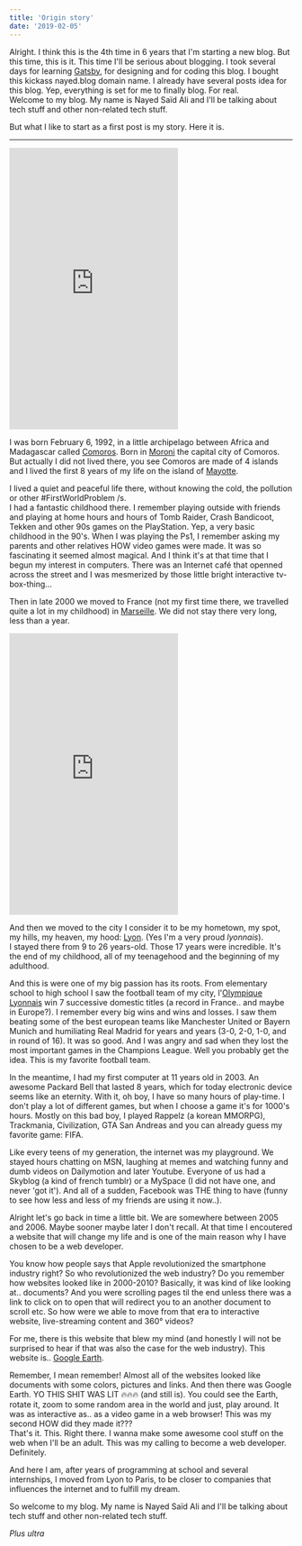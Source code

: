 ```yaml
---
title: 'Origin story'
date: '2019-02-05'
---
```


Alright. I think this is the 4th time in 6 years that I'm starting a new blog.
But this time, this is it. This time I'll be serious about blogging. I took
several days for learning [Gatsby](https://gatsbyjs.org), for designing and for
coding this blog. I bought this kickass nayed.blog domain name. I already have
several posts idea for this blog. Yep, everything is set for me to finally blog.
For real.  
Welcome to my blog. My name is Nayed Saïd Ali and I'll be talking about tech
stuff and other non-related tech stuff.

But what I like to start as a first post is my story. Here it is.

---

<iframe
  height="500"
  frameborder="0"
  style="border:0"
  src="https://www.google.com/maps/embed/v1/view?center=-11.702902,43.25222&zoom=5&key=AIzaSyD9l_Oj8S4zr8djo7ezUL6OAj_7CEjBhXA"
  allowfullscreen
  >
</iframe>

I was born February 6, 1992, in a little archipelago between Africa and
Madagascar called [Comoros](https://en.wikipedia.org/wiki/Comoros). Born in
[Moroni](https://en.wikipedia.org/wiki/Moroni,_Comoros) the capital city of
Comoros. But actually I did not lived there, you see Comoros are made of 4
islands and I lived the first 8 years of my life on the island of
[Mayotte](https://en.wikipedia.org/wiki/Mayotte).

I lived a quiet and peaceful life there, without knowing the cold, the pollution
or other #FirstWorldProblem /s.  
I had a fantastic childhood there. I remember playing outside with friends and
playing at home hours and hours of Tomb Raider, Crash Bandicoot, Tekken and
other 90s games on the PlayStation. Yep, a very basic childhood in the 90's.
When I was playing the Ps1, I remember asking my parents and other relatives HOW
video games were made. It was so fascinating it seemed almost magical. And I
think it's at that time that I begun my interest in computers. There was an
Internet café that openned across the street and I was mesmerized by those
little bright interactive tv-box-thing...

Then in late 2000 we moved to France (not my first time there, we travelled
quite a lot in my childhood) in
[Marseille](https://en.wikipedia.org/wiki/Marseille). We did not stay there very
long, less than a year.

<iframe
  height="500"
  frameborder="0"
  style="border:0"
  src="https://www.google.com/maps/embed/v1/view?center=45.757175,4.831332&zoom=6&key=AIzaSyD9l_Oj8S4zr8djo7ezUL6OAj_7CEjBhXA"
  allowfullscreen
  >
</iframe>

And then we moved to the city I consider it to be my hometown, my spot, my
hills, my heaven, my hood: [Lyon](https://en.wikipedia.org/wiki/Lyon). (Yes I'm
a very proud _lyonnais_).  
I stayed there from 9 to 26 years-old. Those 17 years were incredible. It's the
end of my childhood, all of my teenagehood and the beginning of my adulthood.

And this is were one of my big passion has its roots. From elementary school to
high school I saw the football team of my city,
l'[Olympique Lyonnais](https://en.wikipedia.org/wiki/Olympique_Lyonnais) win 7
successive domestic titles (a record in France.. and maybe in Europe?). I
remember every big wins and wins and losses. I saw them beating some of the best
european teams like Manchester United or Bayern Munich and humiliating Real
Madrid for years and years (3-0, 2-0, 1-0, and in round of 16). It was so good.
And I was angry and sad when they lost the most important games in the Champions
League. Well you probably get the idea. This is my favorite football team.

In the meantime, I had my first computer at 11 years old in 2003. An awesome
Packard Bell that lasted 8 years, which for today electronic device seems like
an eternity. With it, oh boy, I have so many hours of play-time. I don't play a
lot of different games, but when I choose a game it's for 1000's hours. Mostly
on this bad boy, I played Rappelz (a korean MMORPG), Trackmania, Civilization,
GTA San Andreas and you can already guess my favorite game: FIFA.

Like every teens of my generation, the internet was my playground. We stayed
hours chatting on MSN, laughing at memes and watching funny and dumb videos on
Dailymotion and later Youtube. Everyone of us had a Skyblog (a kind of french
tumblr) or a MySpace (I did not have one, and never 'got it'). And all of a
sudden, Facebook was THE thing to have (funny to see how less and less of my
friends are using it now..).

Alright let's go back in time a little bit. We are somewhere between 2005
and 2006. Maybe sooner maybe later I don't recall. At that time I encoutered a
website that will change my life and is one of the main reason why I have chosen
to be a web developer.

You know how people says that Apple revolutionized the smartphone industry
right? So who revolutionized the web industry? Do you remember how websites
looked like in 2000-2010? Basically, it was kind of like looking at.. documents?
And you were scrolling pages til the end unless there was a link to click on to
open that will redirect you to an another document to scroll etc. So how were we
able to move from that era to interactive website, live-streaming content and
360° videos?

For me, there is this website that blew my mind (and honestly I will not be
surprised to hear if that was also the case for the web industry). This website
is.. [Google Earth](https://earth.google.com/web/).

Remember, I mean remember! Almost all of the websites looked like documents with
some colors, pictures and links. And then there was Google Earth. YO THIS SHIT
WAS LIT 🔥🔥🔥 (and still is). You could see the Earth, rotate it, zoom to some
random area in the world and just, play around. It was as interactive as.. as a
video game in a web browser! This was my second HOW did they made it???  
That's it. This. Right there. I wanna make some awesome cool stuff on the web
when I'll be an adult. This was my calling to become a web developer.
Definitely.

And here I am, after years of programming at school and several internships, I
moved from Lyon to Paris, to be closer to companies that influences the internet
and to fulfill my dream.

So welcome to my blog. My name is Nayed Saïd Ali and I'll be talking about tech
stuff and other non-related tech stuff.

_Plus ultra_
